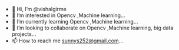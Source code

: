- 👋 Hi, I’m @vishalgirme
- 👀 I’m interested in Opencv ,Machine learning...
- 🌱 I’m currently learning Opencv ,Machine learning...
- 💞️ I’m looking to collaborate on Opencv ,Machine learning, big data projects...
- 📫 How to reach me sunnys252@gmail.com...

<!---
vishalgirme/vishalgirme is a ✨ special ✨ repository because its `README.md` (this file) appears on your GitHub profile.
You can click the Preview link to take a look at your changes.
--->
